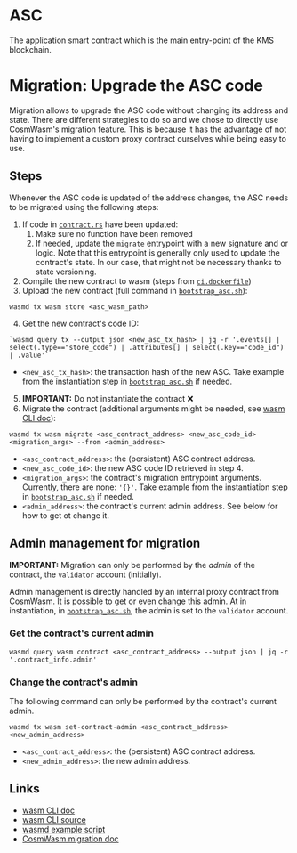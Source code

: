 # ASC

The application smart contract which is the main entry-point of the KMS blockchain.


# Migration: Upgrade the ASC code

Migration allows to upgrade the ASC code without changing its address and state. 
There are different strategies to do so and we chose to directly use CosmWasm's migration feature.
This is because it has the advantage of not having to implement a custom proxy contract ourselves while
being easy to use.

## Steps
Whenever the ASC code is updated of the address changes, the ASC needs to be migrated using the following steps:

1. If code in [`contract.rs`](src/contract.rs) have been updated:
    1. Make sure no function have been removed
    2. If needed, update the `migrate` entrypoint with a new signature and or logic. Note that this entrypoint is generally only used to update the contract's state. In our case, that might not be necessary thanks to state versioning.
2. Compile the new contract to wasm (steps from [`ci.dockerfile`](../../contracts/operations/docker/ci.dockerfile))
3. Upload the new contract (full command in [`bootstrap_asc.sh`](../../scripts/bootstrap_asc.sh)): 
```
wasmd tx wasm store <asc_wasm_path>
```

4. Get the new contract's code ID:
```
`wasmd query tx --output json <new_asc_tx_hash> | jq -r '.events[] | select(.type=="store_code") | .attributes[] | select(.key=="code_id") | .value'`
```
- `<new_asc_tx_hash>`: the transaction hash of the new ASC. Take example from the instantiation step in [`bootstrap_asc.sh`](../../scripts/bootstrap_asc.sh) if needed.
5. **IMPORTANT:** Do not instantiate the contract ❌
6. Migrate the contract (additional arguments might be needed, see [wasm CLI doc](https://docs.cosmwasm.com/wasmd/getting-started/cli)): 
```
wasmd tx wasm migrate <asc_contract_address> <new_asc_code_id> <migration_args> --from <admin_address>
```
- `<asc_contract_address>`: the (persistent) ASC contract address.
- `<new_asc_code_id>`: the new ASC code ID retrieved in step 4.
- `<migration_args>`: the contract's migration entrypoint arguments. Currently, there are none: `'{}'`. Take example from the instantiation step in [`bootstrap_asc.sh`](../../scripts/bootstrap_asc.sh) if needed.
- `<admin_address>`: the contract's current admin address. See below for how to get ot change it.

## Admin management for migration
**IMPORTANT:** Migration can only be performed by the _admin_ of the contract, the `validator` account (initially).

Admin management is directly handled by an internal proxy contract from CosmWasm. It is possible to get or even change this admin. At in instantiation, in [`bootstrap_asc.sh`](../../scripts/bootstrap_asc.sh), the admin is set to the `validator` account.

### Get the contract's current admin
```
wasmd query wasm contract <asc_contract_address> --output json | jq -r '.contract_info.admin'
```

### Change the contract's admin
The following command can only be performed by the contract's current admin.
```
wasmd tx wasm set-contract-admin <asc_contract_address> <new_admin_address>
```
- `<asc_contract_address>`: the (persistent) ASC contract address.
- `<new_admin_address>`: the new admin address.


## Links
- [wasm CLI doc](https://docs.cosmwasm.com/wasmd/getting-started/cli)
- [wasm CLI source](https://github.com/CosmWasm/wasmd/blob/main/x/wasm/client/cli/new_tx.go)
- [wasmd example script](https://github.com/CosmWasm/wasmd/blob/main/scripts/contrib/local/02-contracts.sh#L81)
- [CosmWasm migration doc](https://book.cosmwasm.com/actor-model/contract-as-actor.html#migrations)
